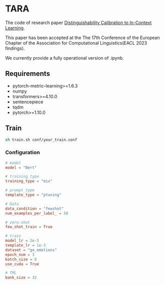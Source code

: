 # TARA
The code of research paper [Distinguishability Calibration to In-Context Learning](https://arxiv.org/abs/2302.06198).

This paper has been accepted at the The 17th Conference of the European Chapter of the Association for Computational Linguistics(EACL 2023 findings).

We currently provide a fully operational version of .ipynb.

## Requirements
- pytorch-metric-learning>=1.6.3
- numpy
- transformers>=4.10.0
- sentencepiece
- tqdm
- pytorch>=1.10.0

## Train
```bash
sh train.sh conf/your_train.conf
```

### Configuration
```conf
# model
model = "Bert"

# training_type
training_type = "mix"

# prompt_type
template_type = "ptuning"

# Data
data_condition = "fewshot"
num_examples_per_label_ = 50

# zero-shot
few_shot_train = True

# train
model_lr = 2e-5
template_lr = 1e-3
dataset = "go_emotions"
epoch_num = 3
batch_size = 8
use_cuda = True

# TML
bank_size = 32
```